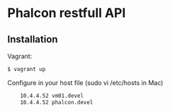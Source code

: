 # Phalcon restfull API

## Installation

Vagrant:

```BASH
$ vagrant up
```

Configure in your host file (sudo vi /etc/hosts in Mac)

```BASH
    10.4.4.52 vm01.devel
    10.4.4.52 phalcon.devel
```
